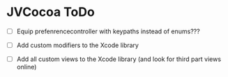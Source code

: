 # JVCocoa ToDo

- [ ] Equip prefenrencecontroller with keypaths instead of enums???

- [ ] Add custom modifiers to the Xcode library 
- [ ] Add all custom views to the Xcode library (and look for third part views online)
